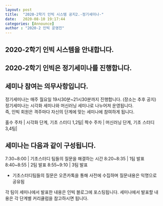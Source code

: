 ```yaml
---
layout: post
title:  "2020-2학기 인빅 시스템 공지2.-정기세미나-"
date:   2020-08-10 19:17:44
categories: [Announce]
author : "2020-2 인빅 운영진"
---
```



## 2020-2학기 인빅 시스템을 안내합니다.
## 2020-2학기 인빅은 정기세미나를 진행합니다.
## 세미나 참여는 의무사항입니다.

정기세미나는 매주 월요일 19시30분~21시30분까지 진행합니다. (장소는 추후 공지) <br>
정기세미나는 시각화 세미나와 머신러닝 세미나로 나누어져 운영됩니다.<br>
즉, 인빅 회원은 격주마다 자신의 단계에 맞는 세미나에 참여하게 됩니다.

홀수 주차 | 시각화 단계, 기초 스터디 1,2팀|
짝수 주차 | 머신러닝 단계, 기초 스터디 3,4팀|

## 세미나는 다음과 같이 구성됩니다.

7:30~8:00 | 기초스터디 팀들의 질문을 해결하는 시간
8:20~8:35 | 1팀 발표
8:40~8:55 | 2팀 발표
8:55~9:10 | 3팀 발표

* 기초스터디팀들의 질문은 오픈카톡을 통해 사전에 수집하며 질문내용은 익명으로 공유됨


각 팀이 세미나에서 발표한 내용은 인빅 블로그에 포스팅됩니다.
세미나에서 발표할 내용은 각 단계별 커리큘럼을 참고하시면 됩니다.
